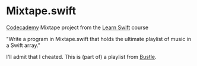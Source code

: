 # Mixtape.swift
[Codecademy](https://codecademy.com/) Mixtape project from the [Learn Swift](https://www.codecademy.com/learn/learn-swift) course

"Write a program in Mixtape.swift that holds the ultimate playlist of music in a Swift array."

I'll admit that I cheated. This is (part of) a playlist from [Bustle](https://www.bustle.com/entertainment/songs-every-badass-woman-needs-in-her-life). 
